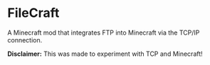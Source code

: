 # FileCraft
A Minecraft mod that integrates FTP into Minecraft via the TCP/IP connection.

**Disclaimer:** This was made to experiment with TCP and Minecraft!